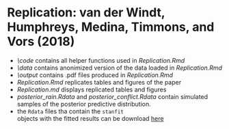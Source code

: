 # Replication: van der Windt, Humphreys, Medina, Timmons, and Vors (2018)
[here]:https://www.dropbox.com/home/Public/stan_objects

* *_\code_* contains all helper functions used in _Replication.Rmd_
* *_\data_* contains anonimized version of the data loaded in _Replication.Rmd_
* *_\output_* contains .pdf files produced in _Replication.Rmd_
* *_Replication.Rmd_* replicates tables and figures of the paper
* *_Replication.md_* displays replicated tables and figures
* *posterior_rain.Rdata* and *posterior_conflict.Rdata* contain simulated samples of the posterior predictive distribution.
* the <code>Rdata</code> files tha contain the <code>stanfit </code>objects with the fitted results can be download [here]


